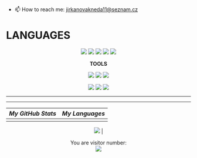 - 📫 How to reach me: jirkanovakneda11@seznam.cz

# LANGUAGES

</div>

<div align='center'>

![](https://img.shields.io/badge/OS-Linux-informational?style=flat&logo=linux&logoColor=white&color=A8D145)
![](https://img.shields.io/badge/Ruby-Ruby-informational?style=flat&logo=ruby&logoColor=white&color=A8D145)
![](https://img.shields.io/badge/JS-JavaScript-informational?style=flat&logo=javascript&logoColor=white&color=A8D145)
![](https://img.shields.io/badge/Code-CSS3-informational?style=flat&logo=css3&logoColor=white&color=A8D145)
![](https://img.shields.io/badge/Code-Html5-informational?style=flat&logo=html5&logoColor=white&color=A8D145)

</div>

<div align='center'>

**TOOLS**

</div>

<div align='center'>

![](https://img.shields.io/badge/Rails-informational?style=flat&logo=ruby-on-rails&logoColor=grey&color=A8D145)
![](https://img.shields.io/badge/Bootstrap-informational?style=flat&logo=bootstrap&logoColor=grey&color=A8D145)
![](https://img.shields.io/badge/VSC-VSC?style=flat&logo=visual-studio-code&logoColor=grey&color=A8D145)

![](https://img.shields.io/badge/React-informational?style=flat&logo=react&logoColor=grey&color=A8D145)
![](https://img.shields.io/badge/SQLite-informational?style=flat&logo=sqlite&logoColor=grey&color=A8D145)
![](https://img.shields.io/badge/PostgreSQL-informational?style=flat&logo=postgresql&logoColor=grey&color=A8D145)



  
</div>

<div align='center'>

<div align='center'>


</div>



<div align='center'>

<hr>


</div>

<hr>


| _My GitHub Stats_ | _My Languages_ |
| :---------------: | :------------: |
| <a href="https://github.com/anuraghazra/github-readme-stats">
<img src="https://github-readme-stats.vercel.app/api?username=TaraJura&show_icons=true&theme=github_dark">
</a> |



<p align="center"> 
  You are visitor number: <br>
  <img src="https://profile-counter.glitch.me/wusinho/count.svg" />
</p>
